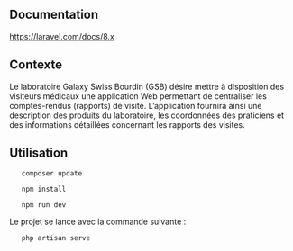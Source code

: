 ## Documentation
https://laravel.com/docs/8.x

## Contexte
Le laboratoire Galaxy Swiss Bourdin (GSB) désire mettre à disposition des visiteurs médicaux une application Web permettant de centraliser les comptes-rendus
(rapports) de visite. L’application fournira ainsi une description des produits du laboratoire, les coordonnées des praticiens et des informations détaillées concernant les rapports des visites.

## Utilisation

```
   composer update
   
   npm install
   
   npm run dev
```

Le projet se lance avec la commande suivante : 
```
   php artisan serve
```
